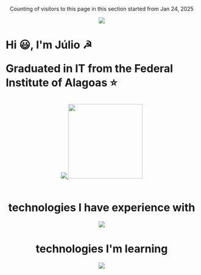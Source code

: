 <main>
<div id="TOP">
<div align="center">


Counting of visitors to this page in this section started from Jan 24, 2025

![](https://count.getloli.com/get/@follijulio.github.readme)
</div>
    <h1>
        <p>    
            Hi 😃, I'm Júlio ☭
        </p>
        <p>
          Graduated in IT from the Federal Institute of Alagoas ⭐
        </p>
    </h1>
</div>
<div align="center">
    <a href="https://github.com/follijulio">
        <img src="https://github-readme-stats.vercel.app/api?username=follijulio&theme=dark&show_icons=true&hide_border=true&count_private=true">
        <img height="195em" src="https://github-readme-stats.vercel.app/api/top-langs/?username=follijulio&layout=compact&hide_border=true&langs_count=16&theme=dark&include_all_commits=true&count_private=true"/>
    </a>
</div>
</br>
<div align="center">
    <h1>technologies I have experience with</h1>
    <div align="center">
        <img src="https://skillicons.dev/icons?i=java,c,react,tailwind,html,css,javascript,typescript,flutter,mysql,next,dart,py,git,github"/>
    <div align="center">
        <h1>technologies I'm learning</h1>
        <div>
            <img src="https://skillicons.dev/icons?i=go,ruby,lua,postgresql,vite"/>
        </div>
</main>
